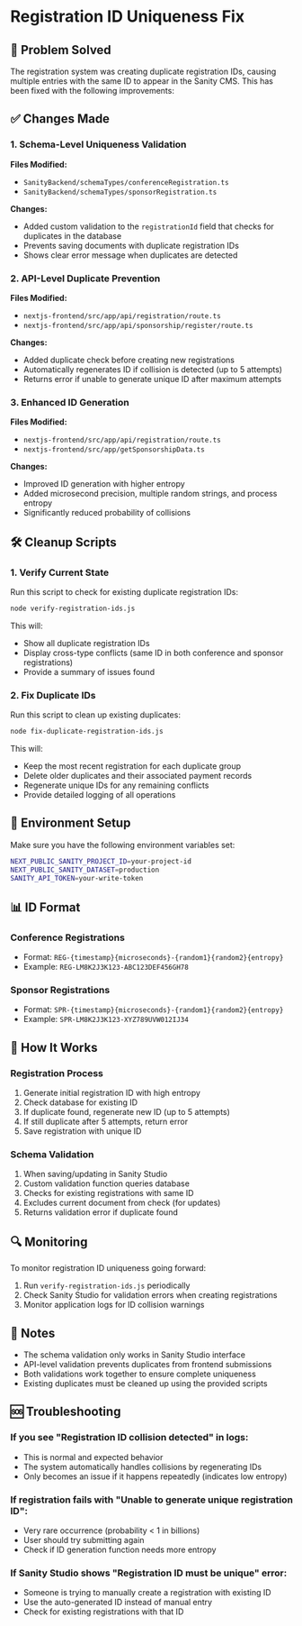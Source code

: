 # Registration ID Uniqueness Fix

## 🎯 Problem Solved

The registration system was creating duplicate registration IDs, causing multiple entries with the same ID to appear in the Sanity CMS. This has been fixed with the following improvements:

## ✅ Changes Made

### 1. Schema-Level Uniqueness Validation

**Files Modified:**
- `SanityBackend/schemaTypes/conferenceRegistration.ts`
- `SanityBackend/schemaTypes/sponsorRegistration.ts`

**Changes:**
- Added custom validation to the `registrationId` field that checks for duplicates in the database
- Prevents saving documents with duplicate registration IDs
- Shows clear error message when duplicates are detected

### 2. API-Level Duplicate Prevention

**Files Modified:**
- `nextjs-frontend/src/app/api/registration/route.ts`
- `nextjs-frontend/src/app/api/sponsorship/register/route.ts`

**Changes:**
- Added duplicate check before creating new registrations
- Automatically regenerates ID if collision is detected (up to 5 attempts)
- Returns error if unable to generate unique ID after maximum attempts

### 3. Enhanced ID Generation

**Files Modified:**
- `nextjs-frontend/src/app/api/registration/route.ts`
- `nextjs-frontend/src/app/getSponsorshipData.ts`

**Changes:**
- Improved ID generation with higher entropy
- Added microsecond precision, multiple random strings, and process entropy
- Significantly reduced probability of collisions

## 🛠️ Cleanup Scripts

### 1. Verify Current State

Run this script to check for existing duplicate registration IDs:

```bash
node verify-registration-ids.js
```

This will:
- Show all duplicate registration IDs
- Display cross-type conflicts (same ID in both conference and sponsor registrations)
- Provide a summary of issues found

### 2. Fix Duplicate IDs

Run this script to clean up existing duplicates:

```bash
node fix-duplicate-registration-ids.js
```

This will:
- Keep the most recent registration for each duplicate group
- Delete older duplicates and their associated payment records
- Regenerate unique IDs for any remaining conflicts
- Provide detailed logging of all operations

## 🔧 Environment Setup

Make sure you have the following environment variables set:

```bash
NEXT_PUBLIC_SANITY_PROJECT_ID=your-project-id
NEXT_PUBLIC_SANITY_DATASET=production
SANITY_API_TOKEN=your-write-token
```

## 📊 ID Format

### Conference Registrations
- Format: `REG-{timestamp}{microseconds}-{random1}{random2}{entropy}`
- Example: `REG-LM8K2J3K123-ABC123DEF456GH78`

### Sponsor Registrations
- Format: `SPR-{timestamp}{microseconds}-{random1}{random2}{entropy}`
- Example: `SPR-LM8K2J3K123-XYZ789UVW012IJ34`

## 🚀 How It Works

### Registration Process
1. Generate initial registration ID with high entropy
2. Check database for existing ID
3. If duplicate found, regenerate new ID (up to 5 attempts)
4. If still duplicate after 5 attempts, return error
5. Save registration with unique ID

### Schema Validation
1. When saving/updating in Sanity Studio
2. Custom validation function queries database
3. Checks for existing registrations with same ID
4. Excludes current document from check (for updates)
5. Returns validation error if duplicate found

## 🔍 Monitoring

To monitor registration ID uniqueness going forward:

1. Run `verify-registration-ids.js` periodically
2. Check Sanity Studio for validation errors when creating registrations
3. Monitor application logs for ID collision warnings

## 📝 Notes

- The schema validation only works in Sanity Studio interface
- API-level validation prevents duplicates from frontend submissions
- Both validations work together to ensure complete uniqueness
- Existing duplicates must be cleaned up using the provided scripts

## 🆘 Troubleshooting

### If you see "Registration ID collision detected" in logs:
- This is normal and expected behavior
- The system automatically handles collisions by regenerating IDs
- Only becomes an issue if it happens repeatedly (indicates low entropy)

### If registration fails with "Unable to generate unique registration ID":
- Very rare occurrence (probability < 1 in billions)
- User should try submitting again
- Check if ID generation function needs more entropy

### If Sanity Studio shows "Registration ID must be unique" error:
- Someone is trying to manually create a registration with existing ID
- Use the auto-generated ID instead of manual entry
- Check for existing registrations with that ID
